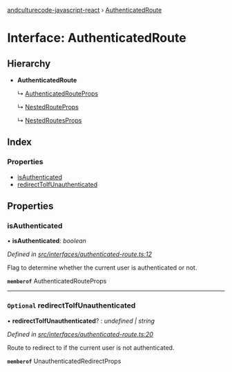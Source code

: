 [andculturecode-javascript-react](../README.md) › [AuthenticatedRoute](authenticatedroute.md)

# Interface: AuthenticatedRoute

## Hierarchy

* **AuthenticatedRoute**

  ↳ [AuthenticatedRouteProps](authenticatedrouteprops.md)

  ↳ [NestedRouteProps](nestedrouteprops.md)

  ↳ [NestedRoutesProps](nestedroutesprops.md)

## Index

### Properties

* [isAuthenticated](authenticatedroute.md#isauthenticated)
* [redirectToIfUnauthenticated](authenticatedroute.md#optional-redirecttoifunauthenticated)

## Properties

###  isAuthenticated

• **isAuthenticated**: *boolean*

*Defined in [src/interfaces/authenticated-route.ts:12](https://github.com/brandongregoryscott/AndcultureCode.JavaScript.React/blob/b4a48e2/src/interfaces/authenticated-route.ts#L12)*

Flag to determine whether the current user is authenticated or not.

**`memberof`** AuthenticatedRouteProps

___

### `Optional` redirectToIfUnauthenticated

• **redirectToIfUnauthenticated**? : *undefined | string*

*Defined in [src/interfaces/authenticated-route.ts:20](https://github.com/brandongregoryscott/AndcultureCode.JavaScript.React/blob/b4a48e2/src/interfaces/authenticated-route.ts#L20)*

Route to redirect to if the current user is not authenticated.

**`memberof`** UnauthenticatedRedirectProps
